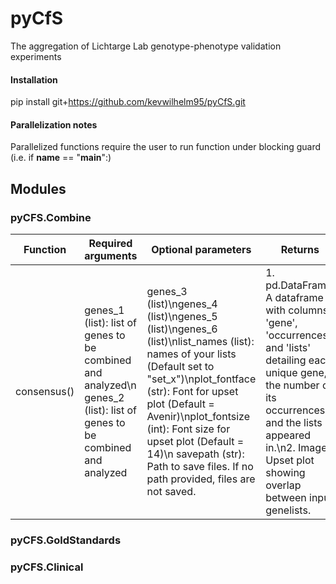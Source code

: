 # pyCfS
The aggregation of Lichtarge Lab genotype-phenotype validation experiments

#### Installation
pip install git+https://github.com/kevwilhelm95/pyCfS.git

#### Parallelization notes
Parallelized functions require the user to run function under blocking guard (i.e. if __name__ == "__main__":)

## Modules
### pyCFS.Combine
|   Function    |   Required arguments |   Optional parameters |   Returns  |   Parallelized?   |
|---------------|----------------------|-----------------------|------------|-------------------|
|consensus()    |genes_1 (list): list of genes to be combined and analyzed\n genes_2 (list): list of genes to be combined and analyzed | genes_3 (list)\ngenes_4 (list)\ngenes_5 (list)\ngenes_6 (list)\nlist_names (list): names of your lists (Default set to "set_x")\nplot_fontface (str): Font for upset plot (Default = Avenir)\nplot_fontsize (int): Font size for upset plot (Default = 14)\n savepath (str): Path to save files. If no path provided, files are not saved.| 1. pd.DataFrame: A dataframe with columns 'gene', 'occurrences', and 'lists' detailing each unique gene, the number of its occurrences, and the lists it appeared in.\n2. Image: Upset plot showing overlap between input genelists.| No|

### pyCFS.GoldStandards


### pyCFS.Clinical